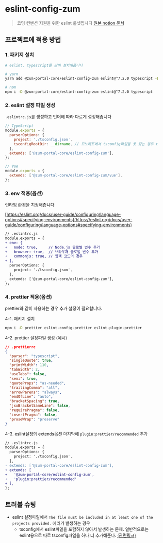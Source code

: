 # eslint-config-zum

> 코딩 컨벤션 지원을 위한 eslint 룰셋입니다
> [원본 notion 문서](https://www.notion.so/zuminternet/eslint-config-zum-eea07212e4234799977949b9cff07461)

## 프로젝트에 적용 방법

### 1. 패키지 설치

```bash
# eslint, typescript를 같이 설치해줍니다

# yarn
yarn add @zum-portal-core/eslint-config-zum eslint@^7.2.0 typescript -D

# npm
npm i -D @zum-portal-core/eslint-config-zum eslint@^7.2.0 typescript
```

### 2. eslint 설정 파일 생성

`.eslintrc.js`를 생성하고 언어에 따라 다르게 설정해줍니다

```js
// TypeScript
module.exports = {
  parserOptions: {
    project: './tsconfig.json',
    tsconfigRootDir: __dirname, // 모노레포에서 tsconfig파일을 못 찾는 경우 tsconfigRootDir 지정
  },
  extends: ['@zum-portal-core/eslint-config-zum'],
};
```

```js
// Vue
module.exports = {
  extends: ['@zum-portal-core/eslint-config-zum/vue'],
};
```

### 3. env 적용(옵션)

런타임 환경을 지정해줍니다

[https://eslint.org/docs/user-guide/configuring/language-options#specifying-environments](https://eslint.org/docs/user-guide/configuring/language-options#specifying-environments)

```diff
// .eslintrc.js
module.exports = {
+ env: {
+   node: true,     // Node.js 글로벌 변수 추가
+   browser: true,  // 브라우저 글로벌 변수 추가
+   commonjs: true, // 웹팩 코드의 경우
+ },
  parserOptions: {
    project: './tsconfig.json',
  },
  extends: ['@zum-portal-core/eslint-config-zum'],
};
```

### 4. prettier 적용(옵션)

prettier와 같이 사용하는 경우 추가 설정이 필요합니다.

4-1. 패키지 설치

```bash
npm i -D prettier eslint-config-prettier eslint-plugin-prettier
```

4-2. prettier 설정파일 생성 (예시)

```json
// .prettierrc
{
  "parser": "typescript",
  "singleQuote": true,
  "printWidth": 110,
  "tabWidth": 2,
  "useTabs": false,
  "semi": true,
  "quoteProps": "as-needed",
  "trailingComma": "all",
  "arrowParens": "always",
  "endOfLine": "auto",
  "bracketSpacing": true,
  "jsxBracketSameLine": false,
  "requirePragma": false,
  "insertPragma": false,
  "proseWrap": "preserve"
}
```

4-3. eslint설정의 extends옵션 마지막에 `plugin:prettier/recommended` 추가

```diff
// .eslintrc.js
module.exports = {
  parserOptions: {
    project: './tsconfig.json',
  },
- extends: ['@zum-portal-core/eslint-config-zum'],
+ extends: [
+   '@zum-portal-core/eslint-config-zum',
+   'plugin:prettier/recommended'
+ ],
};
```

## 트러블 슈팅

- eslint 설정파일에서 `The file must be included in at least one of the projects provided.` 에러가 발생하는 경우
  - tsconfig에서 eslint파일을 포함하지 않아서 발생하는 문제. 일반적으로는 eslint용으로 따로 tsconfig파일을 하나 더 추가해준다. [(관련링크)](https://github.com/iamturns/eslint-config-airbnb-typescript#i-get-this-error-when-running-eslint-the-file-must-be-included-in-at-least-one-of-the-projects-provided)
